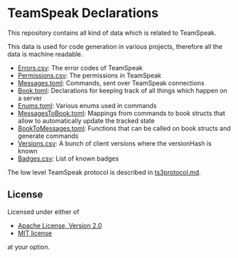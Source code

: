 # TeamSpeak Declarations

This repository contains all kind of data which is related to TeamSpeak.

This data is used for code generation in various projects, therefore all the data is machine readable.

- [Errors.csv](Errors.csv): The error codes of TeamSpeak
- [Permissions.csv](Permissions.csv): The permissions in TeamSpeak
- [Messages.toml](Messages.toml): Commands, sent over TeamSpeak connections
- [Book.toml](Book.toml): Declarations for keeping track of all things which happen on a server
- [Enums.toml](Enums.toml): Various enums used in commands
- [MessagesToBook.toml](MessagesToBook.toml): Mappings from commands to book structs that allow to automatically update the tracked state
- [BookToMessages.toml](BookToMessages.toml): Functions that can be called on book structs and generate commands
- [Versions.csv](Versions.csv): A bunch of client versions where the versionHash is known
- [Badges.csv](Badges.csv): List of known badges

The low level TeamSpeak protocol is described in [ts3protocol.md](ts3protocol.md).

## License

Licensed under either of

 * [Apache License, Version 2.0](LICENSE-APACHE)
 * [MIT license](LICENSE-MIT)

at your option.

